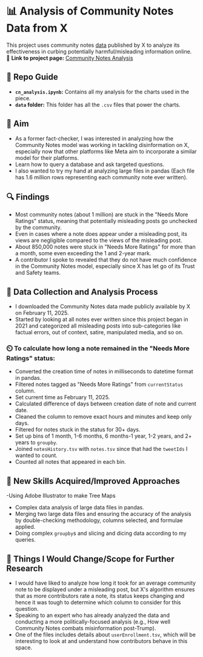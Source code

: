 # 📊 Analysis of Community Notes Data from X

This project uses community notes [data](https://x.com/i/communitynotes/download-data) published by X to analyze its effectiveness in curbing potentially harmful/misleading information online.  
🔗 **Link to project page:** [Community Notes Analysis](https://hazel-gandhi.github.io/community-notes-analysis/)



## 📂 Repo Guide
- **`cn_analysis.ipynb`:** Contains all my analysis for the charts used in the piece.  
- **`data` folder:** This folder has all the `.csv` files that power the charts.  



## 🎯 Aim
- As a former fact-checker, I was interested in analyzing how the Community Notes model was working in tackling disinformation on X, especially now that other platforms like Meta aim to incorporate a similar model for their platforms.  
- Learn how to query a database and ask targeted questions.  
- I also wanted to try my hand at analyzing large files in pandas (Each file has 1.6 million rows representing each community note ever written).  



## 🔍 Findings
- Most community notes (about 1 million) are stuck in the "Needs More Ratings" status, meaning that potentially misleading posts go unchecked by the community.  
- Even in cases where a note does appear under a misleading post, its views are negligible compared to the views of the misleading post.  
- About 850,000 notes were stuck in "Needs More Ratings" for more than a month, some even exceeding the 1 and 2-year mark.  
- A contributor I spoke to revealed that they do not have much confidence in the Community Notes model, especially since X has let go of its Trust and Safety teams.  

## 🧪 Data Collection and Analysis Process
- I downloaded the Community Notes data made publicly available by X on February 11, 2025.  
- Started by looking at all notes ever written since this project began in 2021 and categorized all misleading posts into sub-categories like factual errors, out of context, satire, manipulated media, and so on.  

### ⏲️ To calculate how long a note remained in the "Needs More Ratings" status:
- Converted the creation time of notes in milliseconds to datetime format in pandas.  
- Filtered notes tagged as "Needs More Ratings" from `currentStatus` column.  
- Set current time as February 11, 2025.  
- Calculated difference of days between creation date of note and current date.  
- Cleaned the column to remove exact hours and minutes and keep only days.  
- Filtered for notes stuck in the status for 30+ days.  
- Set up bins of 1 month, 1-6 months, 6 months-1 year, 1-2 years, and 2+ years to `groupby`.  
- Joined `notesHistory.tsv` with `notes.tsv` since that had the `tweetIds` I wanted to count.  
- Counted all notes that appeared in each bin.  

## 🚀 New Skills Acquired/Improved Approaches
-Using Adobe Illustrator to make Tree Maps
- Complex data analysis of large data files in pandas.  
- Merging two large data files and ensuring the accuracy of the analysis by double-checking methodology, columns selected, and formulae applied.  
- Doing complex `groupby`s and slicing and dicing data according to my queries.  

## 🔮 Things I Would Change/Scope for Further Research
- I would have liked to analyze how long it took for an average community note to be displayed under a misleading post, but X's algorithm ensures that as more contributors rate a note, its status keeps changing and hence it was tough to determine which column to consider for this question.  
- Speaking to an expert who has already analyzed the data and conducting a more politically-focused analysis (e.g., How well Community Notes combats misinformation post-Trump).  
- One of the files includes details about `userEnrollment.tsv`, which will be interesting to look at and understand how contributors behave in this space.  
